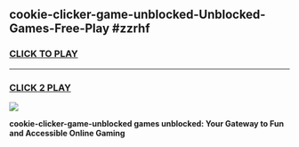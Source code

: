 
## cookie-clicker-game-unblocked-Unblocked-Games-Free-Play #zzrhf
<h3>
<a href="https://us.freeplayer.one?title=cookie-clicker-game-unblocked&ref=9M">CLICK TO PLAY</a></h3>
<hr>

<h3>
<a href="https://us.freeplayer.one?title=cookie-clicker-game-unblocked&ref=9M">CLICK 2 PLAY</a>
  
</h3>

<a href="https://us.freeplayer.one?title=cookie-clicker-game-unblocked&ref=9M"><img src="https://clearcache.store/games.png"></a>


**cookie-clicker-game-unblocked games unblocked: Your Gateway to Fun and Accessible Online Gaming**
